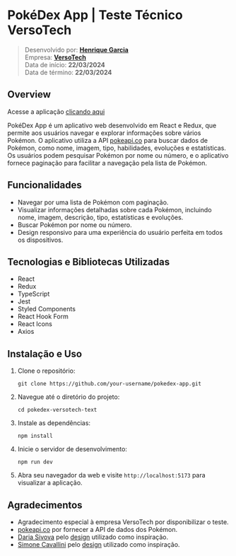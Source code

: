 # PokéDex App | Teste Técnico VersoTech

<!-- ![PokéDex App Screenshot](https://example.com/screenshot.png) -->

> Desenvolvido por: **[Henrique Garcia](https://www.linkedin.com/in/henrique-garcia-dev/)** <br/>
> Empresa: **[VersoTech](https://www.versotech.com.br/)** <br/>
> Data de início: **22/03/2024** <br/>
> Data de término: **22/03/2024**

## Overview

Acesse a aplicação [clicando aqui]()

PokéDex App é um aplicativo web desenvolvido em React e Redux, que permite aos usuários navegar e explorar informações sobre vários Pokémon. O aplicativo utiliza a API [pokeapi.co](https://pokeapi.co/) para buscar dados de Pokémon, como nome, imagem, tipo, habilidades, evoluções e estatísticas. Os usuários podem pesquisar Pokémon por nome ou número, e o aplicativo fornece paginação para facilitar a navegação pela lista de Pokémon.

## Funcionalidades

- Navegar por uma lista de Pokémon com paginação.
- Visualizar informações detalhadas sobre cada Pokémon, incluindo nome, imagem, descrição, tipo, estatísticas e evoluções.
- Buscar Pokémon por nome ou número.
- Design responsivo para uma experiência do usuário perfeita em todos os dispositivos.

## Tecnologias e Bibliotecas Utilizadas

- React
- Redux
- TypeScript
- Jest
- Styled Components
- React Hook Form
- React Icons
- Axios

## Instalação e Uso

1. Clone o repositório:

   `git clone https://github.com/your-username/pokedex-app.git`

2. Navegue até o diretório do projeto:

   `cd pokedex-versotech-text`

3. Instale as dependências:

   `npm install`

4. Inicie o servidor de desenvolvimento:

   `npm run dev`

5. Abra seu navegador da web e visite `http://localhost:5173` para visualizar a aplicação.

## Agradecimentos

- Agradecimento especial à empresa VersoTech por disponibilizar o teste.
- [pokeapi.co](https://pokeapi.co/) por fornecer a API de dados dos Pokémon.
- [Daria Sivova](https://dribbble.com/dashasomorgan) pelo [design](https://dribbble.com/shots/21488745-Pok-dex-Web-Version-Redesign) utilizado como inspiração.
- [Simone Cavallini](https://dribbble.com/scava) pelo [design](https://dribbble.com/shots/20062554-Pok-dex) utilizado como inspiração.
